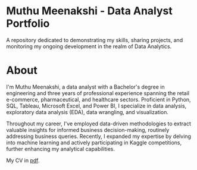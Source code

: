 # Muthu Meenakshi - Data Analyst Portfolio
A repository dedicated to demonstrating my skills, sharing projects, and monitoring my ongoing development in the realm of Data Analytics.

# About
I'm Muthu Meenakshi, a data analyst with a Bachelor's degree in engineering and three years of professional experience spanning the retail e-commerce, pharmaceutical, and healthcare sectors. Proficient in Python, SQL, Tableau, Microsoft Excel, and Power BI, I specialize in data analysis, exploratory data analysis (EDA), data wrangling, and visualization.

Throughout my career, I've employed data-driven methodologies to extract valuable insights for informed business decision-making, routinely addressing business queries. Recently, I expanded my expertise by delving into machine learning and actively participating in Kaggle competitions, further enhancing my analytical capabilities.

My CV in [pdf](https://github.com/akilasiva93/Data-Analysis-Portfolio/blob/b8aac1868e3849852cbafd61c0ac228ee98c0370/Muthu_Meenakshi_Resume_updated.pdf).



